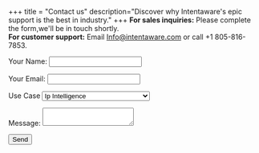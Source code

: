 +++
title = "Contact us"
description="Discover why Intentaware's epic support is the best in industry."
+++
<b>For sales inquiries:</b> Please complete the form,we'll be in touch shortly.<br>
<b>For customer support:</b> Email Info@intentaware.com or call +1 805-816-7853.
<form name="contact" action="/" netlify-honeypot="bot-field" netlify>
  <p>
    <label>Your Name: <input type="text" name="name"></label>
  </p>
  <p>
    <label>Your Email: <input type="email" name="email"></label>
  </p>
  <p>
  <label>Use Case</label>
  <select>
      <option value=””>Ip Intelligence</option>
      <option value=”">Real Time Customer Intelligence</option>
      <option value=””>Real Time Personalization</option>
      <option value=””>Developers API</option>
      <option value=””>Other</option>
  </select>
  </p>
  <p>
    <label>Message: <textarea name="message"></textarea></label>
  </p>

  <p>
    <button type="submit">Send</button>
  </p>
</form>
